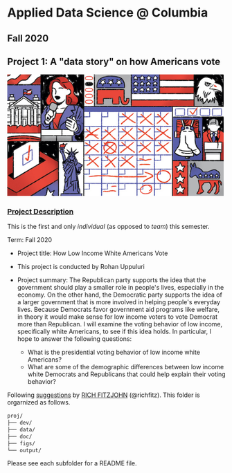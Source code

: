 # Applied Data Science @ Columbia
## Fall 2020
## Project 1: A "data story" on how Americans vote

<img src="figs/title1.jpeg" width="500">

### [Project Description](doc/)
This is the first and only *individual* (as opposed to *team*) this semester. 

Term: Fall 2020

+ Project title: How Low Income White Americans Vote
+ This project is conducted by Rohan Uppuluri

+ Project summary: The Republican party supports the idea that the government should play a smaller role in people's lives, especially in the economy. On the other hand, the Democratic party supports the idea of a larger government that is more involved in helping people's everyday lives. Because Democrats favor government aid programs like welfare, in theory it would make sense for low income voters to vote Democrat more than Republican. I will examine the voting behavior of low income, specifically white Americans, to see if this idea holds. In particular, I hope to answer the following questions:
  + What is the presidential voting behavior of low income white Americans?
  + What are some of the demographic differences between low income white Democrats and Republicans that could help explain their voting behavior?

Following [suggestions](http://nicercode.github.io/blog/2013-04-05-projects/) by [RICH FITZJOHN](http://nicercode.github.io/about/#Team) (@richfitz). This folder is orgarnized as follows.

```
proj/
├── dev/
├── data/
├── doc/
├── figs/
└── output/
```

Please see each subfolder for a README file.
